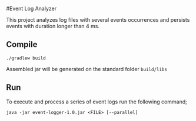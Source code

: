 #Event Log Analyzer

This project analyzes log files with several events occurrences and persists events with duration longer than 4 ms.

## Compile
```
./gradlew build
```
Assembled jar will be generated on the standard folder `build/libs`

## Run 
To execute and process a series of event logs run the following command;
```
java -jar event-logger-1.0.jar <FILE> [--parallel]
```